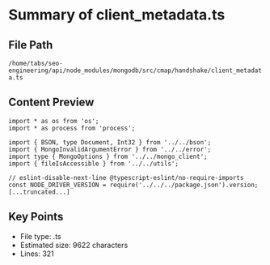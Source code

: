 # Summary of client_metadata.ts
  
## File Path
`/home/tabs/seo-engineering/api/node_modules/mongodb/src/cmap/handshake/client_metadata.ts`

## Content Preview
```
import * as os from 'os';
import * as process from 'process';

import { BSON, type Document, Int32 } from '../../bson';
import { MongoInvalidArgumentError } from '../../error';
import type { MongoOptions } from '../../mongo_client';
import { fileIsAccessible } from '../../utils';

// eslint-disable-next-line @typescript-eslint/no-require-imports
const NODE_DRIVER_VERSION = require('../../../package.json').version;
[...truncated...]
```

## Key Points
- File type: .ts
- Estimated size: 9622 characters
- Lines: 321

